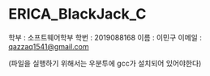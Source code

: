 # ERICA_BlackJack_C
학부 : 소프트웨어학부
학번 : 2019088168
이름 : 이민구
이메일 : qazzaq1541@gmail.com

(파일을 실행하기 위해서는 우분투에 gcc가 설치되어 있어야한다)
